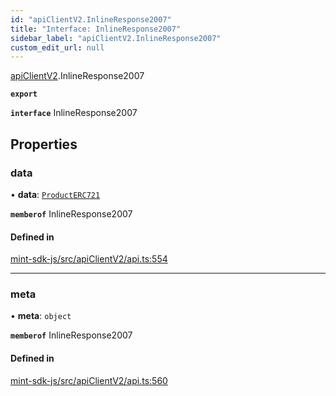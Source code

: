 ```yaml
---
id: "apiClientV2.InlineResponse2007"
title: "Interface: InlineResponse2007"
sidebar_label: "apiClientV2.InlineResponse2007"
custom_edit_url: null
---
```


[apiClientV2](../modules/apiClientV2).InlineResponse2007

**`export`**

**`interface`** InlineResponse2007

## Properties

### data

• **data**: [`ProductERC721`](apiClientV2.ProductERC721)

**`memberof`** InlineResponse2007

#### Defined in

[mint-sdk-js/src/apiClientV2/api.ts:554](https://github.com/KyuzanInc/mint-sdk-js/blob/116138b/src/apiClientV2/api.ts#L554)

___

### meta

• **meta**: `object`

**`memberof`** InlineResponse2007

#### Defined in

[mint-sdk-js/src/apiClientV2/api.ts:560](https://github.com/KyuzanInc/mint-sdk-js/blob/116138b/src/apiClientV2/api.ts#L560)
